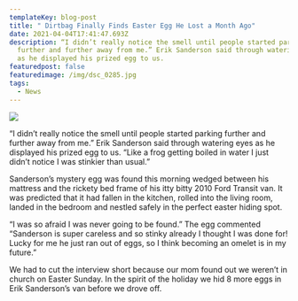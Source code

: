 ```yaml
---
templateKey: blog-post
title: " Dirtbag Finally Finds Easter Egg He Lost a Month Ago"
date: 2021-04-04T17:41:47.693Z
description: “I didn’t really notice the smell until people started parking
  further and further away from me.” Erik Sanderson said through watering eyes
  as he displayed his prized egg to us.
featuredpost: false
featuredimage: /img/dsc_0285.jpg
tags:
  - News
---
```

![](/img/dsc_0285.jpg)

“I didn’t really notice the smell until people started parking further and further away from me.” Erik Sanderson said through watering eyes as he displayed his prized egg to us. “Like a frog getting boiled in water I just didn’t notice I was stinkier than usual.”

 Sanderson’s mystery egg was found this morning wedged between his mattress and the rickety bed frame of his itty bitty 2010 Ford Transit van. It was predicted that it had fallen in the kitchen, rolled into the living room, landed in the bedroom and nestled safely in the perfect easter hiding spot.



“I was so afraid I was never going to be found.” The egg commented “Sanderson is super careless and so stinky already I thought I was done for! Lucky for me he just ran out of eggs, so I think becoming an omelet is in my future.”



We had to cut the interview short because our mom found out we weren’t in church on Easter Sunday. In the spirit of the holiday we hid 8 more eggs in Erik Sanderson’s van before we drove off.
